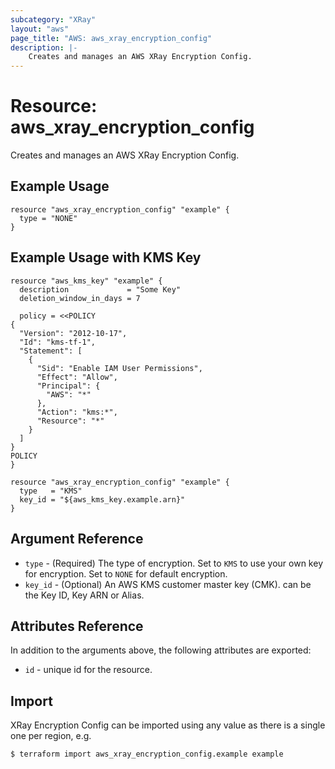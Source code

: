 ```yaml
---
subcategory: "XRay"
layout: "aws"
page_title: "AWS: aws_xray_encryption_config"
description: |-
    Creates and manages an AWS XRay Encryption Config.
---
```


# Resource: aws_xray_encryption_config

Creates and manages an AWS XRay Encryption Config.

## Example Usage

```hcl
resource "aws_xray_encryption_config" "example" {
  type = "NONE"
}
```

## Example Usage with KMS Key

```hcl
resource "aws_kms_key" "example" {
  description             = "Some Key"
  deletion_window_in_days = 7

  policy = <<POLICY
{
  "Version": "2012-10-17",
  "Id": "kms-tf-1",
  "Statement": [
    {
      "Sid": "Enable IAM User Permissions",
      "Effect": "Allow",
      "Principal": {
        "AWS": "*"
      },
      "Action": "kms:*",
      "Resource": "*"
    }
  ]
}
POLICY
}

resource "aws_xray_encryption_config" "example" {
  type   = "KMS"
  key_id = "${aws_kms_key.example.arn}" 
}
```

## Argument Reference

* `type` - (Required) The type of encryption. Set to `KMS` to use your own key for encryption. Set to `NONE` for default encryption.
* `key_id` - (Optional) An AWS KMS customer master key (CMK). can be the Key ID, Key ARN or Alias. 

## Attributes Reference

In addition to the arguments above, the following attributes are exported:

* `id` - unique id for the resource.

## Import

XRay Encryption Config can be imported using any value as there is a single one per region, e.g.

```
$ terraform import aws_xray_encryption_config.example example
```
